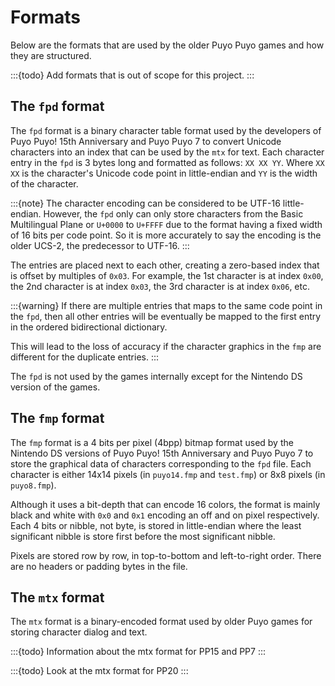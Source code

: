 # Formats

Below are the formats that are used by the older Puyo Puyo games and how they
are structured.

:::{todo} Add formats that is out of scope for this project.
:::

## The `fpd` format

The `fpd` format is a binary character table format used by the developers of
Puyo Puyo! 15th Anniversary and Puyo Puyo 7 to convert Unicode characters into
an index that can be used by the `mtx` for text. Each character entry in the
`fpd` is 3 bytes long and formatted as follows: `XX XX YY`. Where `XX XX` is the
character's Unicode code point in little-endian and `YY` is the width of the
character.

:::{note} The character encoding can be considered to be UTF-16 little-endian.
However, the `fpd` only can only store characters from the Basic Multilingual
Plane or `U+0000` to `U+FFFF` due to the format having a fixed width of 16 bits
per code point. So it is more accurately to say the encoding is the older UCS-2,
the predecessor to UTF-16.
:::

The entries are placed next to each other, creating a zero-based index that is
offset by multiples of `0x03`. For example, the 1st character is at index
`0x00`, the 2nd character is at index `0x03`, the 3rd character is at index
`0x06`, etc.

:::{warning} If there are multiple entries that maps to the same code point in
the `fpd`, then all other entries will be eventually be mapped to the first
entry in the ordered bidirectional dictionary.

This will lead to the loss of accuracy if the character graphics in the `fmp`
are different for the duplicate entries.
:::

The `fpd` is not used by the games internally except for the Nintendo DS version
of the games.

## The `fmp` format

The `fmp` format is a 4 bits per pixel (4bpp) bitmap format used by the Nintendo
DS versions of Puyo Puyo! 15th Anniversary and Puyo Puyo 7 to store the
graphical data of characters corresponding to the `fpd` file. Each character is
either 14x14 pixels (in `puyo14.fmp` and `test.fmp`) or 8x8 pixels
(in `puyo8.fmp`).

Although it uses a bit-depth that can encode 16 colors, the format is mainly
black and white with `0x0` and `0x1` encoding an off and on pixel respectively.
Each 4 bits or nibble, not byte, is stored in little-endian where the least
significant nibble is store first before the most significant nibble.

Pixels are stored row by row, in top-to-bottom and left-to-right order. There
are no headers or padding bytes in the file.

## The `mtx` format

The `mtx` format is a binary-encoded format used by older Puyo games for
storing character dialog and text.

:::{todo} Information about the mtx format for PP15 and PP7
:::

:::{todo} Look at the mtx format for PP20
:::
